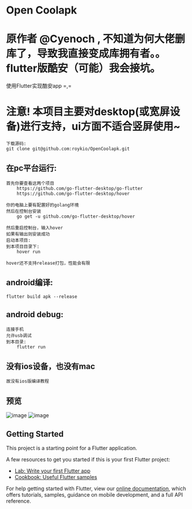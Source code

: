 # Open Coolapk

# 原作者 @Cyenoch , 不知道为何大佬删库了，导致我直接变成库拥有者。。flutter版酷安（可能）我会接坑。

使用Flutter实现酷安app
=,=

# 注意! 本项目主要对desktop(或宽屏设备)进行支持，ui方面不适合竖屏使用~

    下载源码:
    git clone git@github.com:roykio/OpenCoolapk.git

## 在pc平台运行:
    首先你要查看这两个项目
        https://github.com/go-flutter-desktop/go-flutter
        https://github.com/go-flutter-desktop/hover

    你的电脑上要有配置好的golang环境
    然后在控制台安装
        go get -u github.com/go-flutter-desktop/hover

    然后重启控制台，输入hover
    如果有输出则安装成功
    启动本项目:
    到本项目目录下:
        hover run
    
    hover还不支持release打包，性能会有限

## android编译:
    flutter build apk --release

## android debug:
    连接手机
    允许usb调试
    到本目录:
        flutter run

## 没有ios设备，也没有mac
    故没有ios版编译教程

## 预览
    
![image](https://raw.githubusercontent.com/roykio/OpenCoolapk/master/_pre/pre1.png)
![image](https://raw.githubusercontent.com/roykio/OpenCoolapk/master/_pre/pre2.png)

## Getting Started

This project is a starting point for a Flutter application.

A few resources to get you started if this is your first Flutter project:

- [Lab: Write your first Flutter app](https://flutter.dev/docs/get-started/codelab)
- [Cookbook: Useful Flutter samples](https://flutter.dev/docs/cookbook)

For help getting started with Flutter, view our 
[online documentation](https://flutter.dev/docs), which offers tutorials, 
samples, guidance on mobile development, and a full API reference.
